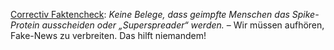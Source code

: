 [Correctiv Faktencheck](https://correctiv.org/faktencheck/2021/06/08/keine-belege-dass-geimpfte-menschen-das-spike-protein-ausscheiden-oder-superspreader-werden/): _Keine Belege, dass geimpfte Menschen das Spike-Protein ausscheiden oder „Superspreader“ werden._ &ndash; Wir müssen aufhören, Fake-News zu verbreiten. Das hilft niemandem!